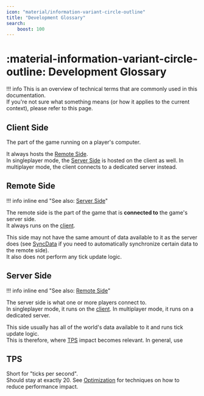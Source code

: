 ```yaml
---
icon: "material/information-variant-circle-outline"
title: "Development Glossary"
search:
    boost: 100
---
```



<!--
    !!!!!!!!!!!!!!!!!!!!!!!!!!!!!!!!!!!!  IMPORTANT  !!!!!!!!!!!!!!!!!!!!!!!!!!!!!!!!!!
    !!                                                                               !!
    !!   When editing this document, always keep the entries in alphabetical order   !!
    !!                                                                               !!
    !!!!!!!!!!!!!!!!!!!!!!!!!!!!!!!!!!!!!!!!!!!!!!!!!!!!!!!!!!!!!!!!!!!!!!!!!!!!!!!!!!!
-->


# :material-information-variant-circle-outline: Development Glossary

!!! info
    This is an overview of technical terms that are commonly used in this documentation.  
    If you're not sure what something means (or how it applies to the current context), please refer to this page.


## Client Side

The part of the game running on a player's computer.

It always hosts the [Remote Side](#remote-side).  
In singleplayer mode, the [Server Side](#server-side) is hosted on the client as well. In multiplayer mode, the client
connects to a dedicated server instead.


## Remote Side

!!! info inline end "See also: [Server Side](#server-side)"

The remote side is the part of the game that is **connected to** the game's server side.  
It always runs on the [client](#client-side).

This side may not have the same amount of data available to it as the server does (see [SyncData](../SyncData) if you
need to automatically synchronize certain data to the remote side).  
It also does not perform any tick update logic.


## Server Side

!!! info inline end "See also: [Remote Side](#remote-side)"

The server side is what one or more players connect to.  
In singleplayer mode, it runs on the [client](#client-side). In multiplayer mode, it runs on a dedicated server.

This side usually has all of the world's data available to it and runs tick update logic.  
This is therefore, where [TPS](#tps) impact becomes relevant. In general, use 


## TPS

Short for "ticks per second".  
Should stay at exactly 20. See [Optimization](Optimization.md) for techniques on how to reduce performance impact.